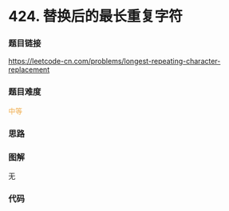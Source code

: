 # 424. 替换后的最长重复字符

### 题目链接

https://leetcode-cn.com/problems/longest-repeating-character-replacement

### 题目难度

<font color=#F0AD4E>中等</font>

### 思路



### 图解

无

### 代码

```python
```